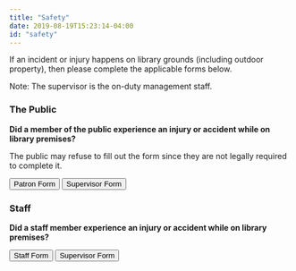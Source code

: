 ```yaml
---
title: "Safety"
date: 2019-08-19T15:23:14-04:00
id: "safety"
---
```


If an incident or injury happens on library grounds (including outdoor property), then please complete the applicable forms below.

Note: The supervisor is the on-duty management staff.  


### The Public

**Did a member of the public experience an injury or accident while on library premises?**

The public may refuse to fill out the form since they are not legally required to complete it. 

<a href="/docs/2021-Non-Employee Accident.pdf" download="2021-Non-Employee Accident.pdf" class=""><button class="btn btn-template-main">Patron Form</button></a>
<a href="/docs/Supervisors Incident Report_Form Fill.pdf" download="Supervisors Incident Report_Form Fill.pdf" class=""><button class="btn btn-template-main">Supervisor Form</button></a>




### Staff

**Did a staff member experience an injury or accident while on library premises?**

<a href="/docs/Employee Notice of Incident 1-2009.pdf" download="Employee Notice of Incident 1-2009.pdf" class=""><button class="btn btn-template-main">Staff Form</button></a>
<a href="/docs/Supervisors Incident Report_Form Fill.pdf" download="Supervisors Incident Report_Form Fill.pdf" class=""><button class="btn btn-template-main">Supervisor Form</button></a>